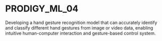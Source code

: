 # PRODIGY_ML_04
Developing a hand gesture recognition model that can accurately identify and classify different hand gestures from image or video data, enabling intuitive human-computer interaction and gesture-based control system.
